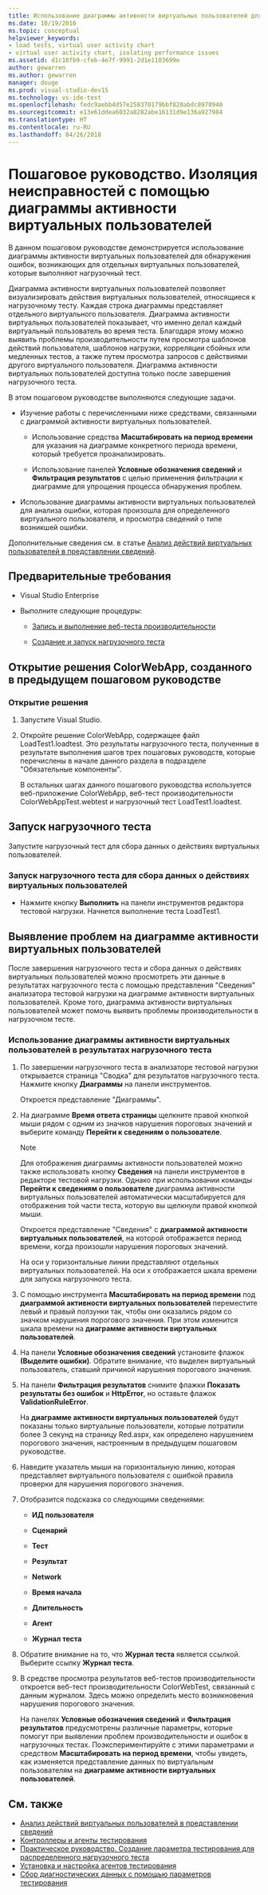 ```yaml
---
title: Использование диаграммы активности виртуальных пользователей для нагрузочных тестов в Visual Studio
ms.date: 10/19/2016
ms.topic: conceptual
helpviewer_keywords:
- load tests, virtual user activity chart
- virtual user activity chart, isolating performance issues
ms.assetid: d1c10fb9-cfeb-4e7f-9991-2d1e1103699e
author: gewarren
ms.author: gewarren
manager: douge
ms.prod: visual-studio-dev15
ms.technology: vs-ide-test
ms.openlocfilehash: fedc9aebb4d57e258370179bbf820abdc8978940
ms.sourcegitcommit: e13e61ddea6032a8282abe16131d9e136a927984
ms.translationtype: HT
ms.contentlocale: ru-RU
ms.lasthandoff: 04/26/2018
---
```

# <a name="walkthrough-using-the-virtual-user-activity-chart-to-isolate-issues"></a>Пошаговое руководство. Изоляция неисправностей с помощью диаграммы активности виртуальных пользователей

В данном пошаговом руководстве демонстрируется использование диаграммы активности виртуальных пользователей для обнаружения ошибок, возникающих для отдельных виртуальных пользователей, которые выполняют нагрузочный тест.

 Диаграмма активности виртуальных пользователей позволяет визуализировать действия виртуальных пользователей, относящиеся к нагрузочному тесту. Каждая строка диаграммы представляет отдельного виртуального пользователя. Диаграмма активности виртуальных пользователей показывает, что именно делал каждый виртуальный пользователь во время теста. Благодаря этому можно выявить проблемы производительности путем просмотра шаблонов действий пользователя, шаблонов нагрузки, корреляции сбойных или медленных тестов, а также путем просмотра запросов с действиями другого виртуального пользователя. Диаграмма активности виртуальных пользователей доступна только после завершения нагрузочного теста.

 В этом пошаговом руководстве выполняются следующие задачи.

-   Изучение работы с перечисленными ниже средствами, связанными с диаграммой активности виртуальных пользователей.

    -   Использование средства **Масштабировать на период времени** для указания на диаграмме конкретного периода времени, который требуется проанализировать.

    -   Использование панелей **Условные обозначения сведений** и **Фильтрация результатов** с целью применения фильтрации к диаграмме для упрощения процесса обнаружения проблем.

-   Использование диаграммы активности виртуальных пользователей для анализа ошибки, которая произошла для определенного виртуального пользователя, и просмотра сведений о типе возникшей ошибки.

 Дополнительные сведения см. в статье [Анализ действий виртуальных пользователей в представлении сведений](../test/analyze-load-test-virtual-user-activity-in-the-details-view.md).

## <a name="prerequisites"></a>Предварительные требования

-   Visual Studio Enterprise

-   Выполните следующие процедуры:

    -   [Запись и выполнение веб-теста производительности](http://msdn.microsoft.com/en-us/bd0a82fd-cec0-4861-bc09-e1b0b2d258ef)

    -   [Создание и запуск нагрузочного теста](http://msdn.microsoft.com/en-us/7041cbcf-9ab1-4579-98ff-8f296aeaded4)

## <a name="open-the-colorwebapp-solution-created-in-the-previous-walkthroughs"></a>Открытие решения ColorWebApp, созданного в предыдущем пошаговом руководстве

### <a name="open-the-solution"></a>Открытие решения

1.  Запустите Visual Studio.

2.  Откройте решение ColorWebApp, содержащее файл LoadTest1.loadtest. Это результаты нагрузочного теста, полученные в результате выполнения шагов трех пошаговых руководств, которые перечислены в начале данного раздела в подразделе "Обязательные компоненты".

     В остальных шагах данного пошагового руководства используется веб-приложение ColorWebApp, веб-тест производительности ColorWebAppTest.webtest и нагрузочный тест LoadTest1.loadtest.

## <a name="run-the-load-test"></a>Запуск нагрузочного теста
 Запустите нагрузочный тест для сбора данных о действиях виртуальных пользователей.

### <a name="run-the-load-test-to-collect-virtual-user-activity-data"></a>Запуск нагрузочного теста для сбора данных о действиях виртуальных пользователей

-   Нажмите кнопку **Выполнить** на панели инструментов редактора тестовой нагрузки. Начнется выполнение теста LoadTest1.

## <a name="isolate-issues-in-the-virtual-user-activity-chart"></a>Выявление проблем на диаграмме активности виртуальных пользователей

После завершения нагрузочного теста и сбора данных о действиях виртуальных пользователей можно просмотреть эти данные в результатах нагрузочного теста с помощью представления "Сведения" анализатора тестовой нагрузки на диаграмме активности виртуальных пользователей. Кроме того, диаграмма активности виртуальных пользователей может помочь выявить проблемы производительности в нагрузочном тесте.

### <a name="to-use-the-virtual-user-activity-chart-in-your-load-test-results"></a>Использование диаграммы активности виртуальных пользователей в результатах нагрузочного теста

1.  По завершении нагрузочного теста в анализаторе тестовой нагрузки открывается страница "Сводка" для результатов нагрузочного теста. Нажмите кнопку **Диаграммы** на панели инструментов.

     Откроется представление "Диаграммы".

2.  На диаграмме **Время ответа страницы** щелкните правой кнопкой мыши рядом с одним из значков нарушения пороговых значений и выберите команду **Перейти к сведениям о пользователе**.

    > [!NOTE]
    > Для отображения диаграммы активности пользователей можно также использовать кнопку **Сведения** на панели инструментов в редакторе тестовой нагрузки. Однако при использовании команды **Перейти к сведениям о пользователе** диаграмма активности виртуальных пользователей автоматически масштабируется для отображения той части теста, которую вы щелкнули правой кнопкой мыши.

     Откроется представление "Сведения" с **диаграммой активности виртуальных пользователей**, на которой отображается период времени, когда произошли нарушения пороговых значений.

     На оси y горизонтальные линии представляют отдельных виртуальных пользователей. На оси x отображается шкала времени для запуска нагрузочного теста.

3.  С помощью инструмента **Масштабировать на период времени** под **диаграммой активности виртуальных пользователей** переместите левый и правый ползунки так, чтобы они оказались рядом со значком нарушения порогового значения. При этом изменится шкала времени на **диаграмме активности виртуальных пользователей**.

4.  На панели **Условные обозначения сведений** установите флажок **(Выделите ошибки)**. Обратите внимание, что выделен виртуальный пользователь, ставший причиной нарушения порогового значения.

5.  На панели **Фильтрация результатов** снимите флажки **Показать результаты без ошибок** и **HttpError**, но оставьте флажок **ValidationRuleError**.

     На **диаграмме активности виртуальных пользователей** будут показаны только виртуальные пользователи, которые потратили более 3 секунд на страницу Red.aspx, как определено нарушением порогового значения, настроенным в предыдущем пошаговом руководстве.

6.  Наведите указатель мыши на горизонтальную линию, которая представляет виртуального пользователя с ошибкой правила проверки для нарушения порогового значения.

7.  Отобразится подсказка со следующими сведениями:

    -   **ИД пользователя**

    -   **Сценарий**

    -   **Тест**

    -   **Результат**

    -   **Network**

    -   **Время начала**

    -   **Длительность**

    -   **Агент**

    -   **Журнал теста**

8.  Обратите внимание на то, что **Журнал теста** является ссылкой. Выберите ссылку **Журнал теста**.

9. В средстве просмотра результатов веб-тестов производительности откроется веб-тест производительности ColorWebTest, связанный с данным журналом. Здесь можно определить место возникновения нарушения порогового значения.

     На панелях **Условные обозначения сведений** и **Фильтрация результатов** предусмотрены различные параметры, которые помогут при выявлении проблем производительности и ошибок в нагрузочных тестах. Поэкспериментируйте с этими параметрами и средством **Масштабировать на период времени**, чтобы увидеть, как изменяется представление данных по виртуальным пользователям на **диаграмме активности виртуальных пользователей**.

## <a name="see-also"></a>См. также

- [Анализ действий виртуальных пользователей в представлении сведений](../test/analyze-load-test-virtual-user-activity-in-the-details-view.md)
- [Контроллеры и агенты тестирования](configure-test-agents-and-controllers-for-load-tests.md)
- [Практическое руководство. Создание параметра тестирования для распределенного нагрузочного теста](../test/how-to-create-a-test-setting-for-a-distributed-load-test.md)
- [Установка и настройка агентов тестирования](../test/lab-management/install-configure-test-agents.md)
- [Сбор диагностических данных с помощью параметров тестирования](../test/collect-diagnostic-information-using-test-settings.md)
